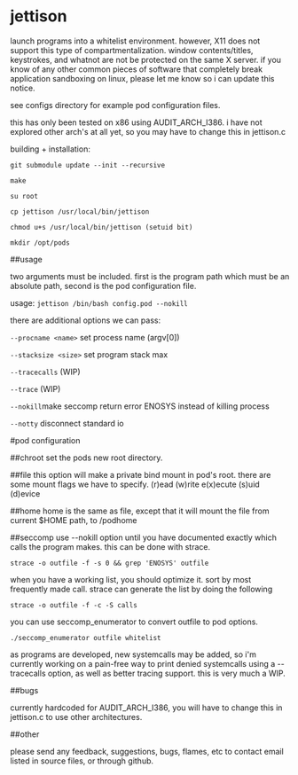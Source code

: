 # jettison
launch programs into a whitelist environment. however, X11 does not support
this type of compartmentalization. window contents/titles, keystrokes,
and whatnot are not be protected on the same X server. if you know of any
other common pieces of software that completely break application sandboxing
on linux, please let me know so i can update this notice.

see configs directory for example pod configuration files.

this has only been tested on x86 using AUDIT_ARCH_I386. i have not explored
other arch's at all yet, so you may have to change this in jettison.c

building + installation:
```
git submodule update --init --recursive

make

su root

cp jettison /usr/local/bin/jettison

chmod u+s /usr/local/bin/jettison (setuid bit)

mkdir /opt/pods
```

##usage

two arguments must be included. first is the program path which must be
an absolute path,  second is the pod configuration file.

usage:
`jettison /bin/bash config.pod --nokill`

there are additional options we can pass:

`--procname <name>`    set process name (argv[0])

`--stacksize <size>`    set program stack max

`--tracecalls` (WIP)

`--trace`      (WIP)

`--nokill`make seccomp return error ENOSYS instead of killing process

`--notty` disconnect standard io


#pod configuration

##chroot
set the pods new root directory.

##file
this option will make a private bind mount in pod's root.
there are some mount flags we have to specify.
(r)ead (w)rite e(x)ecute (s)uid (d)evice

##home
home is the same as file, except that it will mount the file from current
$HOME path, to <podroot>/podhome

##seccomp
use --nokill option until you have documented exactly which calls the
program makes.  this can be done with strace.

`strace -o outfile -f -s 0 && grep 'ENOSYS' outfile`

when you have a working list, you should optimize it. sort by most
frequently made call. strace can generate the list by doing the following

`strace -o outfile -f -c -S calls`

you can use seccomp_enumerator to convert outfile to pod options.

`./seccomp_enumerator outfile whitelist`

as programs are developed, new systemcalls may be added, so i'm currently
working on a pain-free way to print denied systemcalls using a --tracecalls
option, as well as better tracing support. this is very much a WIP.

##bugs

currently hardcoded for AUDIT_ARCH_I386, you will have to change
this in jettison.c to use other architectures.

##other

please send any feedback, suggestions, bugs, flames, etc
to contact email listed in source files, or through github.
